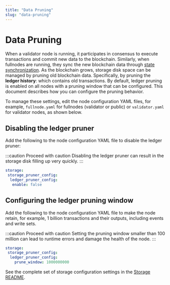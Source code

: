 ```yaml
---
title: "Data Pruning"
slug: "data-pruning"
---
```


# Data Pruning

When a validator node is running, it participates in consensus to execute
transactions and commit new data to the blockchain. Similarly, when fullnodes
are running, they sync the new blockchain data through [state synchronization](/guides/state-sync).
As the blockchain grows, storage disk space can be managed by pruning old
blockchain data. Specifically, by pruning the **ledger history**: which
contains old transactions. By default, ledger pruning is enabled on all
nodes with a pruning window that can be configured. This document describes
how you can configure the pruning behavior.

To manage these settings, edit the node configuration YAML files,
for example, `fullnode.yaml` for fullnodes (validator or public) or
`validator.yaml` for validator nodes, as shown below.

## Disabling the ledger pruner

Add the following to the node configuration YAML file to disable the
ledger pruner:

:::caution Proceed with caution
Disabling the ledger pruner can result in the storage disk filling up very quickly.
:::

```yaml
storage:
 storage_pruner_config:
  ledger_pruner_config:
   enable: false
```

## Configuring the ledger pruning window

Add the following to the node configuration YAML file to make the node
retain, for example, 1 billion transactions and their outputs, including events
and write sets.

:::caution Proceed with caution
Setting the pruning window smaller than 100 million can lead to runtime errors and damage the health of the node.
:::

```yaml
storage:
 storage_pruner_config:
  ledger_pruner_config:
    prune_window: 1000000000
```

See the complete set of storage configuration settings in the [Storage README](https://github.com/aptos-labs/aptos-core/tree/main/storage#configs).